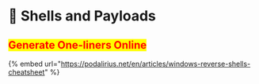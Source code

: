 # 🔴 Shells and Payloads

## <mark style="color:red;">Generate One-liners Online</mark>

{% embed url="https://podalirius.net/en/articles/windows-reverse-shells-cheatsheet" %}
